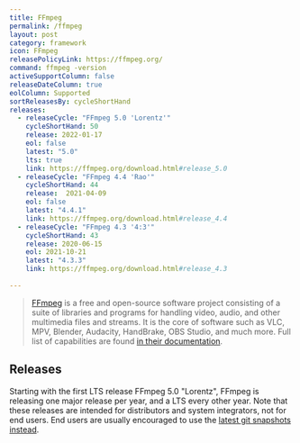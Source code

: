 ```yaml
---
title: FFmpeg
permalink: /ffmpeg
layout: post
category: framework
icon: FFmpeg
releasePolicyLink: https://ffmpeg.org/
command: ffmpeg -version
activeSupportColumn: false
releaseDateColumn: true
eolColumn: Supported
sortReleasesBy: cycleShortHand
releases:
  - releaseCycle: "FFmpeg 5.0 'Lorentz'"
    cycleShortHand: 50
    release: 2022-01-17
    eol: false
    latest: "5.0"
    lts: true
    link: https://ffmpeg.org/download.html#release_5.0
  - releaseCycle: "FFmpeg 4.4 'Rao'"
    cycleShortHand: 44
    release:  2021-04-09
    eol: false
    latest: "4.4.1"
    link: https://ffmpeg.org/download.html#release_4.4
  - releaseCycle: "FFmpeg 4.3 '4:3'"
    cycleShortHand: 43
    release: 2020-06-15
    eol: 2021-10-21
    latest: "4.3.3"
    link: https://ffmpeg.org/download.html#release_4.3
    
---
```


> [FFmpeg](https://ffmpeg.org/) is a free and open-source software project consisting of a suite of libraries and programs for handling video, audio, and other multimedia files and streams. It is the core of software such as VLC, MPV, Blender, Audacity, HandBrake, OBS Studio, and much more. Full list of capabilities are found [in their documentation](https://ffmpeg.org/ffmpeg.html).


## Releases

Starting with the first LTS release FFmpeg 5.0 "Lorentz", FFmpeg is releasing one major release per year, and a LTS every other year.  Note that these releases are intended for distributors and system integrators, not for end users. End users are usually encouraged to use the [latest git snapshots instead](https://ffmpeg.org/download.html). 
